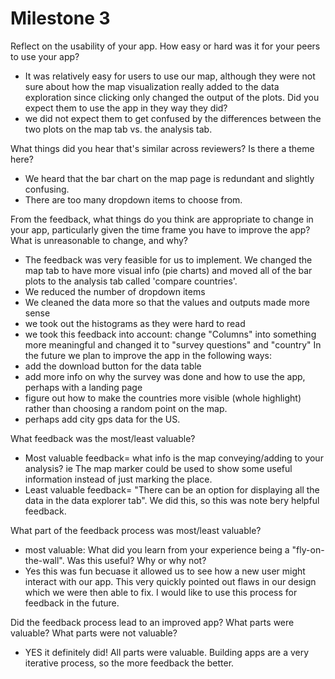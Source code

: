 
# Milestone 3
Reflect on the usability of your app. How easy or hard was it for your peers to use your app? 
- It was relatively easy for users to use our map, although they were not sure about how the map visualization really added to the data exploration since clicking only changed the output of the plots.
Did you expect them to use the app in they way they did?
- we did not expect them to get confused by the differences between the two plots on the map tab vs. the analysis tab.

What things did you hear that's similar across reviewers? Is there a theme here?
- We heard that the bar chart on the map page is redundant and slightly confusing. 
- There are too many dropdown items to choose from.

From the feedback, what things do you think are appropriate to change in your app, particularly given the time frame you have to improve the app?
What is unreasonable to change, and why? 
- The feedback was very feasible for us to implement. We changed the map tab to have more visual info (pie charts) and moved all of the bar plots to the analysis tab called 'compare countries'.
- We reduced the number of dropdown items
- We cleaned the data more so that the values and outputs made more sense
- we took out the histograms as they were hard to read
- we took this feedback into account: change "Columns" into something more meaningful and changed it to "survey questions" and "country"
In the future we plan to improve the app in the following ways:
- add the download button for the data table
- add more info on why the survey was done and how to use the app, perhaps with a landing page
- figure out how to make the countries more visible (whole highlight) rather than choosing a random point on the map.
- perhaps add city gps data for the US.

What feedback was the most/least valuable?
- Most valuable feedback= what info is the map conveying/adding to your analysis? ie The map marker could be used to show some useful information instead of just marking the place. 
- Least valuable feedback= "There can be an option for displaying all the data in the data explorer tab". We did this, so this was note bery helpful feedback.

What part of the feedback process was most/least valuable?
- most valuable:
What did you learn from your experience being a "fly-on-the-wall". Was this useful? Why or why not?
- Yes this was fun becuase it allowed us to see how a new user might interact with our app. This very quickly pointed out flaws in our design which we were then able to fix. I would like to use this process for feedback in the future.

Did the feedback process lead to an improved app? What parts were valuable? What parts were not valuable?
- YES it definitely did! All parts were valuable. Building apps are a very iterative process, so the more feedback the better.
